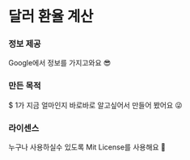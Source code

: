 # 달러 환율 계산

### 정보 제공
Google에서 정보를 가지고와요 😎

### 만든 목적
$ 1가 지금 얼마인지 바로바로 알고싶어서 만들어 봤어요 😜

### 라이센스
누구나 사용하실수 있도록 Mit License를 사용해요 🙂
